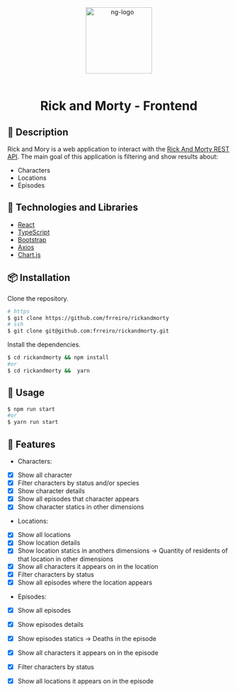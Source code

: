 <div align="center" >
  <img width="150px" src="https://notion-emojis.s3-us-west-2.amazonaws.com/prod/svg-twitter/1f4cc.svg" alt="ng-logo" width="400">
  <br>
  <br>
  <h1>Rick and Morty - Frontend</h1>
</div>

## 📝 Description


Rick and Mory is a web application to interact with the [Rick And Morty REST API](https://rickandmortyapi.com/). The main goal of this application is filtering and show results about:
 - Characters
 - Locations
 - Episodes

## 🚀 Technologies and Libraries

- [React](https://pt-br.reactjs.org/)
- [TypeScript](https://www.typescriptlang.org/)
- [Bootstrap](https://getbootstrap.com.br/)
- [Axios](https://axios-http.com/)
- [Chart.js](https://www.chartjs.org/)

## 📦 Installation

Clone the repository.

```bash
# https
$ git clone https://github.com/frreiro/rickandmorty
# ssh
$ git clone git@github.com:frreiro/rickandmorty.git
```

Install the dependencies.

```bash
$ cd rickandmorty && npm install
#or
$ cd rickandmorty &&  yarn
```

## 🚀 Usage

```bash
$ npm run start
#or
$ yarn run start
```
## 📌 Features

- Characters:
- [x] Show all character
- [x] Filter characters by status and/or species
- [x] Show character details
- [x] Show all episodes that character appears
- [x] Show character statics in other dimensions
  
- Locations:
- [x] Show all locations
- [x] Show location details
- [x] Show location statics in anothers dimensions -> Quantity of residents of that location in other dimensions
- [x] Show all characters it appears on in the location
- [x] Filter characters by status
- [x] Show all episodes where the location appears

- Episodes:
- [x] Show all episodes
- [x] Show episodes details
- [x] Show episodes statics -> Deaths in the episode
- [x] Show all characters it appears on in the episode
- [x] Filter characters by status
- [x] Show all locations it appears on in the episode


